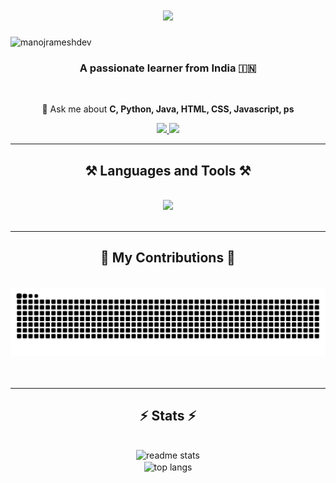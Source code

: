 <h1 align="center">
    <img src="https://readme-typing-svg.herokuapp.com/?font=Righteous&size=35&center=true&vCenter=true&width=500&height=70&duration=4000&lines=Hi+There!+👋;+I'm+Manoj+R!;" />
</h1>

<p align="left"> <img src="https://komarev.com/ghpvc/?username=manojrameshdev&label=Profile%20views&color=0e75b6&style=flat" alt="manojrameshdev" /> </p>

<h3 align="center">A passionate learner from India 🇮🇳</h3>

<br/>

<div align="center">

 💬 Ask me about **C, Python, Java, HTML, CSS, Javascript, ps**

  </div>
 
<div align="center"> 
  <a href="mailto:manojramesh2303@gmail.com">
    <img src="https://img.shields.io/badge/Gmail-333333?style=for-the-badge&logo=gmail&logoColor=red" />
  </a>
  <a href="www.linkedin.com/in/manojrameshdev" target="_blank">
    <img src="https://img.shields.io/badge/LinkedIn-0077B5?style=for-the-badge&logo=linkedin&logoColor=white" target="_blank" />
  </a>
</div>

 <hr/>
 
<h2 align="center">⚒️ Languages and Tools ⚒️</h2>
<br/>
<div align="center">
    <img src="https://skillicons.dev/icons?i=c,python,java,html,css,js,mysql,git,vscode,ps" />
</div>

<br/>
<hr/>

<div align="center">
  <h2>🐍 My Contributions 🐍</h2>
  <br>
  <img alt="snake eating my contributions" src="https://raw.githubusercontent.com/manojrameshdev/manojrameshdev/output/github-contribution-grid-snake.svg" />
  <br/><br/><br/>
</div>

<hr/>

<h2 align="center">⚡ Stats ⚡</h2>
<br>
<div align=center>
  <img width=390 src="https://github-readme-stats.vercel.app/api?username=manojrameshdev&count_private=true&show_icons=true&theme=react&rank_icon=github&border_radius=10" alt="readme stats" />
  <br/>
  <img width=325 align="center" src="https://github-readme-stats.vercel.app/api/top-langs/?username=manojrameshdev&langs_count=8&layout=compact&theme=react&border_radius=10&size_weight=0.5&count_weight=0.5" alt="top langs" />
</div>
